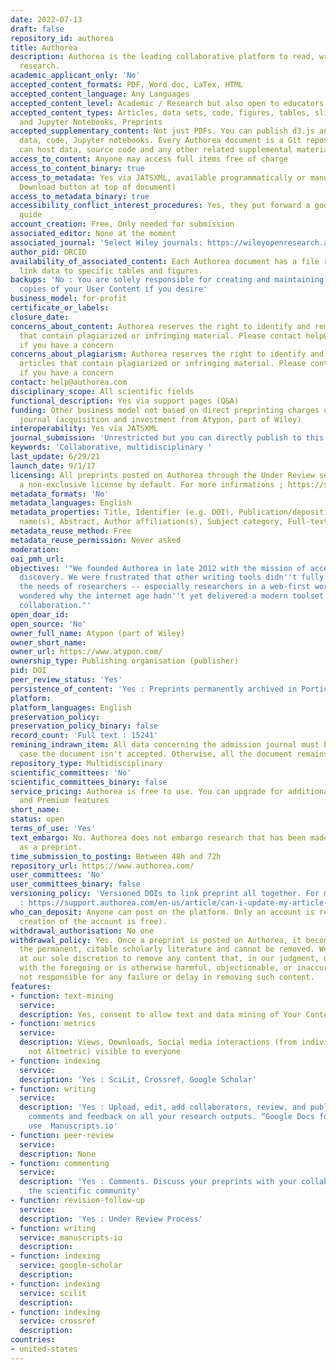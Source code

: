 ```yaml
---
date: 2022-07-13
draft: false
repository_id: authorea
title: Authorea
description: Authorea is the leading collaborative platform to read, write, and publish
  research.
academic_applicant_only: 'No'
accepted_content_formats: PDF, Word doc, LaTex, HTML
accepted_content_language: Any Languages
accepted_content_level: Academic / Research but also open to educators
accepted_content_types: Articles, data sets, code, figures, tables, slides, micropublications,
  and Jupyter Notebooks, Preprints
accepted_supplementary_content: Not just PDFs. You can publish d3.js and Plot.ly graphs,
  data, code, Jupyter notebooks. Every Authorea document is a Git repository that
  can host data, source code and any other related supplemental material
access_to_content: Anyone may access full items free of charge
access_to_content_binary: true
access_to_metadata: Yes via JATSXML, available programmatically or manually (under
  Download button at top of document)
access_to_metadata_binary: true
accessibility_conflict_interest_procedures: Yes, they put forward a good practice
  guide
account_creation: Free, Only needed for submission
associated_editor: None at the moment
associated_journal: 'Select Wiley journals: https://wileyopenresearch.authorea.com/'
author_pid: ORCID
availability_of_associated_content: Each Authorea document has a file repository to
  link data to specific tables and figures.
backups: 'No : You are solely responsible for creating and maintaining your own backup
  copies of your User Content if you desire'
business_model: for-profit
certificate_or_labels:
closure_date:
concerns_about_content: Authorea reserves the right to identify and remove any articles
  that contain plagiarized or infringing material. Please contact help@authorea.com
  if you have a concern
concerns_about_plagiarism: Authorea reserves the right to identify and remove any
  articles that contain plagiarized or infringing material. Please contact help@authorea.com
  if you have a concern
contact: help@authorea.com
disciplinary_scope: All scientific fields
functional_description: Yes via support pages (Q&A)
funding: Other business model not based on direct preprinting charges or associated
  journal (acquisition and investment from Atypon, part of Wiley)
interoperability: Yes via JATSXML
journal_submission: 'Unrestricted but you can directly publish to this list : https://support.authorea.com/en-us/article/how-do-i-directly-submit-to-a-publisher-atxzf7/'
keywords: 'Collaborative, multidisciplinary '
last_update: 6/29/21
launch_date: 9/1/17
licensing: All preprints posted on Authorea through the Under Review service are assigned
  a non-exclusive license by default. For more infirmations ; https://support.authorea.com/en-us/article/licensing-options-for-preprints-f6bj97/
metadata_formats: 'No'
metadata_languages: English
metadata_properties: Title, Identifier (e.g. DOI), Publication/deposition date, Author
  name(s), Abstract, Author affiliation(s), Subject category, Full-text content, keywords
metadata_reuse_method: Free
metadata_reuse_permission: Never asked
moderation:
oai_pmh_url:
objectives: '"We founded Authorea in late 2012 with the mission of accelerating scientific
  discovery. We were frustrated that other writing tools didn''t fully understand
  the needs of researchers -- especially researchers in a web-first world -- and we
  wondered why the internet age hadn''t yet delivered a modern toolset for scientific
  collaboration."'
open_doar_id:
open_source: 'No'
owner_full_name: Atypon (part of Wiley)
owner_short_name:
owner_url: https://www.atypon.com/
ownership_type: Publishing organisation (publisher)
pid: DOI
peer_review_status: 'Yes'
persistence_of_content: 'Yes : Preprints permanently archived in Portico'
platform:
platform_languages: English
preservation_policy:
preservation_policy_binary: false
record_count: 'Full text : 15241'
remining_indrawn_item: All data concerning the admission journal must be deleted in
  case the document isn't accepted. Otherwise, all the document remains available
repository_type: Multidisciplinary
scientific_committees: 'No'
scientific_committees_binary: false
service_pricing: Authorea is free to use. You can upgrade for additional private documents
  and Premium features
short_name:
status: open
terms_of_use: 'Yes'
text_embargo: No. Authorea does not embargo research that has been made publicly available
  as a preprint.
time_submission_to_posting: Between 48h and 72h
repository_url: https://www.authorea.com/
user_committees: 'No'
user_committees_binary: false
versioning_policy: 'Versioned DOIs to link preprint all together. For more informations
  : https://support.authorea.com/en-us/article/can-i-update-my-article-after-assigning-a-doi-13kf0vc/'
who_can_deposit: Anyone can post on the platform. Only an account is required ( The
  creation of the account is free).
withdrawal_authorisation: No one
withdrawal_policy: Yes. Once a preprint is posted on Authorea, it becomes a part of
  the permanent, citable scholarly literature and cannot be removed. We have the right
  at our sole discretion to remove any content that, in our judgment, does not comply
  with the foregoing or is otherwise harmful, objectionable, or inaccurate. We are
  not responsible for any failure or delay in removing such content.
features:
- function: text-mining
  service:
  description: Yes, consent to allow text and data mining of Your Content
- function: metrics
  service:
  description: Views, Downloads, Social media interactions (from individual platforms
    not Altmetric) visible to everyone
- function: indexing
  service:
  description: 'Yes : SciLit, Crossref, Google Scholar'
- function: writing
  service:
  description: 'Yes : Upload, edit, add collaborators, review, and publish. Collect
    comments and feedback on all your research outputs. “Google Docs for Scientists      Can also use Online LaTeX editor. For longer text (Master Theses and Ph.D. Dissertations)
    use  Manuscripts.io'
- function: peer-review
  service:
  description: None
- function: commenting
  service:
  description: 'Yes : Comments. Discuss your preprints with your collaborators and
    the scientific community'
- function: revision-follow-up
  service:
  description: 'Yes : Under Review Process'
- function: writing
  service: manuscripts-io
  description:
- function: indexing
  service: google-scholar
  description:
- function: indexing
  service: scilit
  description:
- function: indexing
  service: crossref
  description:
countries:
- united-states
---
```



